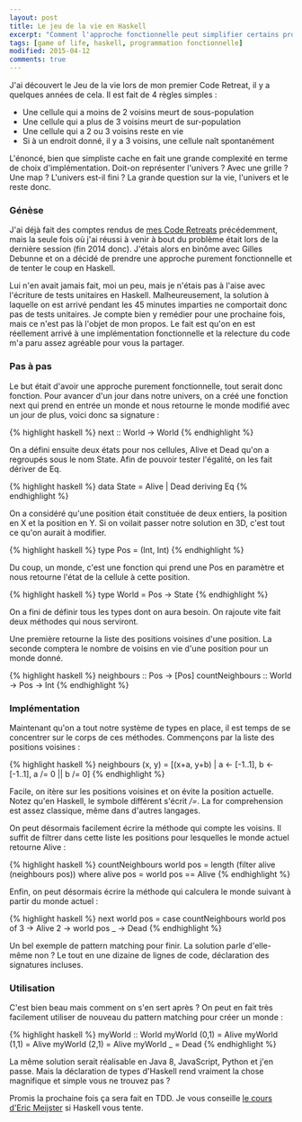 ```yaml
---
layout: post
title: Le jeu de la vie en Haskell
excerpt: "Comment l'approche fonctionnelle peut simplifier certains problèmes"
tags: [game of life, haskell, programmation fonctionnelle]
modified: 2015-04-12
comments: true
---
```


J'ai découvert le Jeu de la vie lors de mon premier Code Retreat, il y a quelques années de cela. Il est fait de 4 règles simples :

* Une cellule qui a moins de 2 voisins meurt de sous-population
* Une cellule qui a plus de 3 voisins meurt de sur-population
* Une cellule qui a 2 ou 3 voisins reste en vie
* Si à un endroit donné, il y a 3 voisins, une cellule naît spontanément

L'énoncé, bien que simpliste cache en fait une grande complexité en terme de choix d'implémentation. Doit-on représenter l'univers ? Avec une grille ? Une map ? L'univers est-il fini ? La grande question sur la vie, l'univers et le reste donc.

### Génèse

J'ai déjà fait des comptes rendus de [mes Code Retreats]({{site.url}}/code-retreat-2011/) précédemment, mais la seule fois où j'ai réussi à venir à bout du problème était lors de la dernière session (fin 2014 donc). J'étais alors en binôme avec Gilles Debunne et on a décidé de prendre une approche purement fonctionnelle et de tenter le coup en Haskell.

Lui n'en avait jamais fait, moi un peu, mais je n'étais pas à l'aise avec l'écriture de tests unitaires en Haskell. Malheureusement, la solution à laquelle on est arrivé pendant les 45 minutes imparties ne comportait donc pas de tests unitaires. Je compte bien y remédier pour une prochaine fois, mais ce n'est pas là  l'objet de mon propos. Le fait est qu'on en est réellement arrivé à une implémentation fonctionnelle et la relecture du code m'a paru assez agréable pour vous la partager.

### Pas à pas

Le but était d'avoir une approche purement fonctionnelle, tout serait donc fonction. Pour avancer d'un jour dans notre univers, on a créé une fonction next qui prend en entrée un monde et nous retourne le monde modifié avec un jour de plus, voici donc sa signature :

{% highlight haskell %}
next :: World -> World
{% endhighlight %}

On a défini ensuite deux états pour nos cellules, Alive et Dead qu'on a regroupés sous le nom State.
Afin de pouvoir tester l'égalité, on les fait dériver de Eq.

{% highlight haskell %}
data State = Alive | Dead
	deriving Eq
{% endhighlight %}

On a considéré qu'une position était constituée de deux entiers, la position en X et la position en Y. Si on voilait passer notre solution en 3D, c'est tout ce qu'on aurait à modifier.

{% highlight haskell %}
type Pos = (Int, Int)
{% endhighlight %}

Du coup, un monde, c'est une fonction qui prend une Pos en paramètre et nous retourne l'état de la cellule à cette position.

{% highlight haskell %}
type World = Pos -> State
{% endhighlight %}

On a fini de définir tous les types dont on aura besoin.
On rajoute vite fait deux méthodes qui nous serviront.

Une première retourne la liste des positions voisines d'une position.
La seconde comptera le nombre de voisins en vie d'une position pour un monde donné.

{% highlight haskell %}
neighbours :: Pos -> [Pos]
countNeighbours :: World -> Pos -> Int
{% endhighlight %}

### Implémentation

Maintenant qu'on a tout notre système de types en place, il est temps de se concentrer sur le corps de ces méthodes.
Commençons par la liste des positions voisines :

{% highlight haskell %}
neighbours (x, y) = [(x+a, y+b) | a <- [-1..1], b <- [-1..1], a /= 0 || b /= 0]
{% endhighlight %}

Facile, on itère sur les positions voisines et on évite la position actuelle. Notez qu'en Haskell, le symbole différent s'écrit _/=_. La for comprehension est assez classique, même dans d'autres langages.

On peut désormais facilement écrire la méthode qui compte les voisins. Il suffit de filtrer dans cette liste les positions pour lesquelles le monde actuel retourne Alive :

{% highlight haskell %}
countNeighbours world pos = length (filter alive (neighbours pos))
    where alive pos = world pos == Alive
{% endhighlight %}

Enfin, on peut désormais écrire la méthode qui calculera le monde suivant à partir du monde actuel :

{% highlight haskell %}
next world pos = case countNeighbours world pos of
    3 -> Alive
    2 -> world pos
    _ -> Dead
{% endhighlight %}

Un bel exemple de pattern matching pour finir.
La solution parle d'elle-même non ? Le tout en une dizaine de lignes de code, déclaration des signatures incluses.

### Utilisation

C'est bien beau mais comment on s'en sert après ?
On peut en fait très facilement utiliser de nouveau du pattern matching pour créer un monde :


{% highlight haskell %}
myWorld :: World
myWorld (0,1) = Alive
myWorld (1,1) = Alive
myWorld (2,1) = Alive
myWorld _ = Dead
{% endhighlight %}

La même solution serait réalisable en Java 8, JavaScript, Python et j'en passe. Mais la déclaration de types d'Haskell rend vraiment la chose magnifique et simple vous ne trouvez pas ?

Promis la prochaine fois ça sera fait en TDD. Je vous conseille [le cours d'Eric Meijster](https://www.edx.org/course/introduction-functional-programming-delftx-fp101x) si Haskell vous tente.